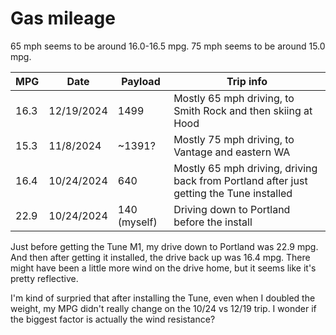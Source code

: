 # Gas mileage

65 mph seems to be around 16.0-16.5 mpg.
75 mph seems to be around 15.0 mpg.

MPG | Date | Payload | Trip info
--|--|--|--
16.3 | 12/19/2024 | 1499 | Mostly 65 mph driving, to Smith Rock and then skiing at Hood
15.3 | 11/8/2024 | ~1391? | Mostly 75 mph driving, to Vantage and eastern WA
16.4 | 10/24/2024 | 640 | Mostly 65 mph driving, driving back from Portland after just getting the Tune installed
22.9 | 10/24/2024 | 140 (myself) | Driving down to Portland before the install

Just before getting the Tune M1, my drive down to Portland was 22.9 mpg. And then after getting it installed, the drive back up was 16.4 mpg. There might have been a little more wind on the drive home, but it seems like it's pretty reflective.

I'm kind of surpried that after installing the Tune, even when I doubled the weight, my MPG didn't really change on the 10/24 vs 12/19 trip. I wonder if the biggest factor is actually the wind resistance?